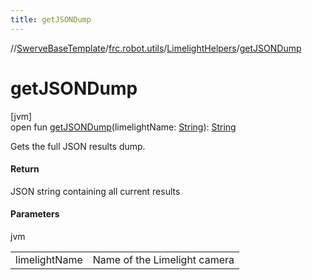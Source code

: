 ```yaml
---
title: getJSONDump
---
```

//[SwerveBaseTemplate](../../../index.html)/[frc.robot.utils](../index.html)/[LimelightHelpers](index.html)/[getJSONDump](get-j-s-o-n-dump.html)



# getJSONDump



[jvm]\
open fun [getJSONDump](get-j-s-o-n-dump.html)(limelightName: [String](https://docs.oracle.com/javase/8/docs/api/java/lang/String.html)): [String](https://docs.oracle.com/javase/8/docs/api/java/lang/String.html)



Gets the full JSON results dump.



#### Return



JSON string containing all current results



#### Parameters


jvm

| | |
|---|---|
| limelightName | Name of the Limelight camera |




